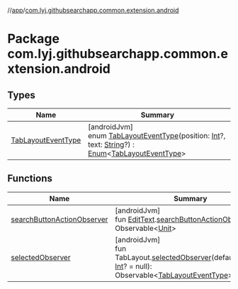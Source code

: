 //[app](../../index.md)/[com.lyj.githubsearchapp.common.extension.android](index.md)

# Package com.lyj.githubsearchapp.common.extension.android

## Types

| Name | Summary |
|---|---|
| [TabLayoutEventType](-tab-layout-event-type/index.md) | [androidJvm]<br>enum [TabLayoutEventType](-tab-layout-event-type/index.md)(position: [Int](https://kotlinlang.org/api/latest/jvm/stdlib/kotlin/-int/index.html)?, text: [String](https://kotlinlang.org/api/latest/jvm/stdlib/kotlin/-string/index.html)?) : [Enum](https://kotlinlang.org/api/latest/jvm/stdlib/kotlin/-enum/index.html)&lt;[TabLayoutEventType](-tab-layout-event-type/index.md)&gt; |

## Functions

| Name | Summary |
|---|---|
| [searchButtonActionObserver](search-button-action-observer.md) | [androidJvm]<br>fun [EditText](https://developer.android.com/reference/kotlin/android/widget/EditText.html).[searchButtonActionObserver](search-button-action-observer.md)(): Observable&lt;[Unit](https://kotlinlang.org/api/latest/jvm/stdlib/kotlin/-unit/index.html)&gt; |
| [selectedObserver](selected-observer.md) | [androidJvm]<br>fun TabLayout.[selectedObserver](selected-observer.md)(defaultPosition: [Int](https://kotlinlang.org/api/latest/jvm/stdlib/kotlin/-int/index.html)? = null): Observable&lt;[TabLayoutEventType](-tab-layout-event-type/index.md)&gt; |
